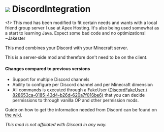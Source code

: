 # ![](http://media-elerium.cursecdn.com/avatars/46/357/636053578365458286.png) **DiscordIntegration**

<!> This mod has been modified to fit certain needs and wants with a local friend group server I use at Apex Hosting. It's also being used somewhat as a start to learning Java. Expect some bad code and no optimizations! ~Jakester


This mod combines your Discord with your Minecraft server.

This is a server-side mod and therefore don't need to be on the client.

#### Changes compared to previous versions
- Support for multiple Discord channels
- Ability to configure per Discord channel and per Minecraft dimension
- All commands is executed through a FakeUser [(DiscordFakeUser / 828653ca-0185-43d4-b26d-620a7f016be6)](https://mcuuid.net/?q=828653ca-0185-43d4-b26d-620a7f016be6) that you can decide permissions to through vanilla OP and other permission mods.


Guide on how to get the information needed from Discord can be found on [the wiki](https://github.com/Chikachi/ChikachiDiscord/wiki/How-to-get-a-token-and-channel-ID-for-Discord).

_This mod is not affiliated with Discord in any way._